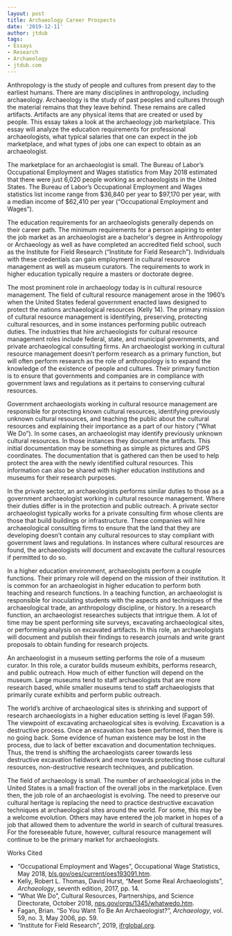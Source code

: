 ```yaml
---
layout: post
title: Archaeology Career Prospects
date: '2019-12-11'
author: jtdub
tags:
- Essays
- Research
- Archaeology
- jtdub.com
---
```


Anthropology is the study of people and cultures from present day to the earliest humans. There are many disciplines in anthropology, including archaeology. Archaeology is the study of past peoples and cultures through the material remains that they leave behind. These remains are called artifacts. Artifacts are any physical items that are created or used by people. This essay takes a look at the archaeology job marketplace. This essay will analyze the education requirements for professional archaeologists, what typical salaries that one can expect in the job marketplace, and what types of jobs one can expect to obtain as an archaeologist.

The marketplace for an archaeologist is small. The Bureau of Labor’s Occupational Employment and Wages statistics from May 2018 estimated that there were just 6,020 people working as archaeologists in the United States. The Bureau of Labor’s Occupational Employment and Wages statistics list income range from $36,840 per year to $97,170 per year, with a median income of $62,410 per year (“Occupational Employment and Wages”).

The education requirements for an archaeologists generally depends on their career path. The minimum requirements for a person aspiring to enter the job market as an archaeologist are a bachelor's degree in Anthropology or Archaeology as well as have completed an accredited field school, such as the Institute for Field Research (“Institute for Field Research”). Individuals with these credentials can gain employment in cultural resource management as well as museum curators. The requirements to work in higher education typically require a masters or doctorate degree.

The most prominent role in archaeology today is in cultural resource management. The field of cultural resource management arose in the 1960’s when the United States federal government enacted laws designed to protect the nations archaeological resources (Kelly 14). The primary mission of cultural resource management is identifying, preserving, protecting cultural resources, and in some instances performing public outreach duties. The industries that hire archaeologists for cultural resource management roles include federal, state, and municipal governments, and private archaeological consulting firms. An archaeologist working in cultural resource management doesn’t perform research as a primary function, but will often perform research as the role of anthropology is to expand the knowledge of the existence of people and cultures. Their primary function is to ensure that governments and companies are in compliance with government laws and regulations as it pertains to conserving cultural resources.

Government archaeologists working in cultural resource management are responsible for protecting known cultural resources, identifying previously unknown cultural resources, and teaching the public about the cultural resources and explaining their importance as a part of our history (“What We Do”). In some cases, an archaeologist may identify previously unknown cultural resources. In those instances they document the artifacts. This initial documentation may be something as simple as pictures and GPS coordinates. The documentation that is gathered can then be used to help protect the area with the newly identified cultural resources. This information can also be shared with higher education institutions and museums for their research purposes.

In the private sector, an archaeologists performs similar duties to those as a government archaeologist working in cultural resource management. Where their duties differ is in the protection and public outreach. A private sector archaeologist typically works for a private consulting firm whose clients are those that build buildings or infrastructure. These companies will hire archaeological consulting firms to ensure that the land that they are developing doesn’t contain any cultural resources to stay compliant with government laws and regulations. In instances where cultural resources are found, the archaeologists will document and excavate the cultural resources if permitted to do so.

In a higher education environment, archaeologists perform a couple functions. Their primary role will depend on the mission of their institution. It is common for an archaeologist in higher education to perform both teaching and research functions. In a teaching function, an archaeologist is responsible for inoculating students with the aspects and techniques of the archaeological trade, an anthropology discipline, or history. In a research function, an archaeologist researches subjects that intrigue them. A lot of time may be spent performing site surveys, excavating archaeological sites, or performing analysis on excavated artifacts. In this role, an archaeologists will document and publish their findings to research journals and write grant proposals to obtain funding for research projects.

An archaeologist in a museum setting performs the role of a museum curator. In this role, a curator builds museum exhibits, performs research, and public outreach. How much of either function will depend on the museum. Large museums tend to staff archaeologists that are more research based, while smaller museums tend to staff archaeologists that primarily curate exhibits and perform public outreach.

The world’s archive of archaeological sites is shrinking and support of research archaeologists in a higher education setting is level (Fagan 59). The viewpoint of excavating archaeological sites is evolving. Excavation is a destructive process. Once an excavation has been performed, then there is no going back. Some evidence of human existence may be lost in the process, due to lack of better excavation and documentation techniques. Thus, the trend is shifting the archaeologists career towards less destructive excavation fieldwork and more towards protecting those cultural resources, non-destructive research techniques, and publication.

The field of archaeology is small. The number of archaeological jobs in the United States is a small fraction of the overall jobs in the marketplace. Even then, the job role of an archaeologist is evolving. The need to preserve our cultural heritage is replacing the need to practice destructive excavation techniques at archaeological sites around the world. For some, this may be a welcome evolution. Others may have entered the job market in hopes of a job that allowed them to adventure the world in search of cultural treasures. For the foreseeable future, however, cultural resource management will continue to be the primary market for archaeologists.

Works Cited
- “Occupational Employment and Wages”, Occupational Wage Statistics, May 2018, [bls.gov/oes/current/oes193091.htm](http://bls.gov/oes/current/oes193091.htm).
- Kelly, Robert L. Thomas, David Hurst, “Meet Some Real Archaeologists”, *Archaeology*, seventh edition, 2017, pp. 14.
- “What We Do”, Cultural Resources, Partnerships, and Science Directorate, October 2018, [nps.gov/orgs/1345/whatwedo.htm](http://nps.gov/orgs/1345/whatwedo.htm).
- Fagan, Brian. “So You Want To Be An Archaeologist?”, *Archaeology*, vol. 59, no. 3, May 2006, pp. 59.
- “Institute for Field Research”, 2019, [ifrglobal.org](http://ifrglobal.org/).
